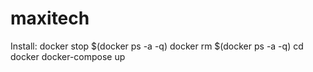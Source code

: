 # maxitech
Install:
docker stop $(docker ps -a -q)
docker rm $(docker ps -a -q)
cd docker
docker-compose up
